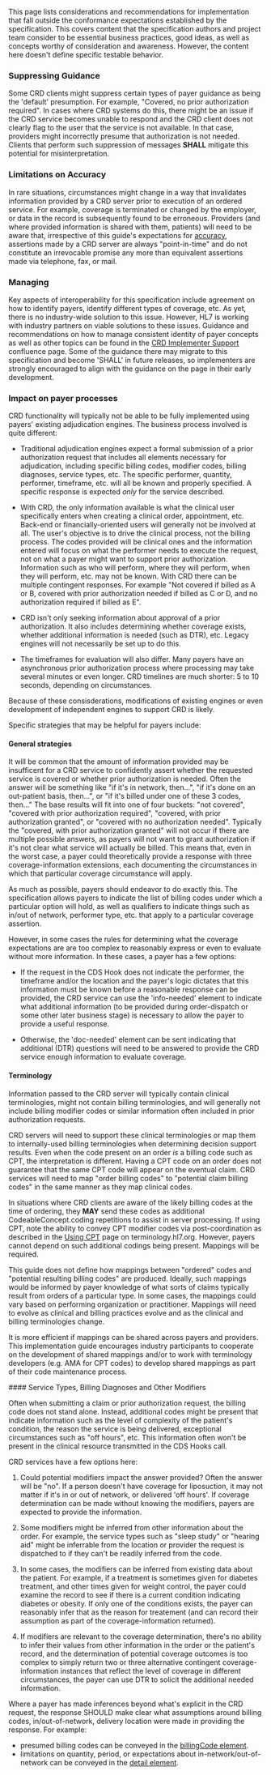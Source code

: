 This page lists considerations and recommendations for implementation that fall outside the conformance expectations established by the specification. This covers content that the specification authors and project team consider to be essential business practices, good ideas, as well as concepts worthy of consideration and awareness. However, the content here doesn't define specific testable behavior.

### Suppressing Guidance

Some CRD clients might suppress certain types of payer guidance as being the 'default' presumption. For example, "Covered, no prior authorization required". In cases where CRD systems do this, there might be an issue if the CRD service becomes unable to respond and the CRD client does not clearly flag to the user that the service is not available. In that case, providers might incorrectly presume that authorization is not needed. Clients that perform such suppression of messages **SHALL** mitigate this potential for misinterpretation.

### Limitations on Accuracy

In rare situations, circumstances might change in a way that invalidates information provided by a CRD server prior to execution of an ordered service. For example, coverage is terminated or changed by the employer, or data in the record is subsequently found to be erroneous. Providers (and where provided information is shared with them, patients) will need to be aware that, irrespective of this guide's expectations for [accuracy](foundation.html#accuracy), assertions made by a CRD server are always "point-in-time" and do not constitute an irrevocable promise any more than equivalent assertions made via telephone, fax, or mail.

### Managing 

Key aspects of interoperability for this specification include agreement on how to identify payers, identify different types of coverage, etc. As yet, there is no industry-wide solution to this issue. However, HL7 is working with industry partners on viable solutions to these issues. Guidance and recommendations on how to manage consistent identity of payer concepts as well as other topics can be found in the [CRD Implementer Support](https://confluence.hl7.org/pages/viewpage.action?pageId=91991946) confluence page. Some of the guidance there may migrate to this specification and become 'SHALL' in future releases, so implementers are strongly encouraged to align with the guidance on the page in their early development.

### Impact on payer processes

<div class="modified-content" markdown="1">
CRD functionality will typically not be able to be fully implemented using payers' existing adjudication engines. The business process involved is quite different:

* Traditional adjudication engines expect a formal submission of a prior authorization request that includes all elements necessary for adjudication, including specific billing codes, modifier codes, billing diagnoses, service types, etc. The specific performer, quantity, performer, timeframe, etc. will all be known and properly specified. A specific response is expected *only* for the service described.

* With CRD, the only information available is what the clinical user specifically enters when creating a clinical order, appointment, etc. Back-end or financially-oriented users will generally not be involved at all. The user's objective is to drive the clinical process, not the billing process. The codes provided will be clinical ones and the information entered will focus on what the performer needs to execute the request, not on what a payer might want to support prior authorization. Information such as who will perform, where they will perform, when they will perform, etc. may not be known. With CRD there can be multiple contingent responses. For example "Not covered if billed as A or B, covered with prior authorization needed if billed as C or D, and no authorization required if billed as E".

* CRD isn't only seeking information about approval of a prior authorization. It also includes determining whether coverage exists, whether additional information is needed (such as DTR), etc. Legacy engines will not necessarily be set up to do this.

* The timeframes for evaluation will also differ. Many payers have an asynchronous prior authorization process where processing may take several minutes or even longer. CRD timelines are much shorter: 5 to 10 seconds, depending on circumstances.

Because of these consisderations, modifications of existing engines or even development of independent engines to support CRD is likely.

Specific strategies that may be helpful for payers include:

#### General strategies

It will be common that the amount of information provided may be insufficent for a CRD service to confidently assert whether the requested service is covered or whether prior authorization is needed. Often the answer will be something like "if it's in network, then...", "if it's done on an out-patient basis, then...", or "if it's billed under one of these 3 codes, then..." The base results will fit into one of four buckets: "not covered", "covered with prior authorization required", "covered, with prior authorization granted", or "covered with no authorization needed". Typically the "covered, with prior authorization granted" will not occur if there are multiple possible answers, as payers will not want to grant authorization if it's not clear what service will actually be billed. This means that, even in the worst case, a payer could theoretically provide a response with three coverage-information extensions, each documenting the circumstances in which that particular coverage circumstance will apply.

As much as possible, payers should endeavor to do exactly this. The specification allows payers to indicate the list of billing codes under which a particular option will hold, as well as qualifiers to indicate things such as in/out of network, performer type, etc. that apply to a particular coverage assertion.

However, in some cases the rules for determining what the coverage expectations are are too complex to reasonably express or even to evaluate without more information. In these cases, a payer has a few options:

* If the request in the CDS Hook does not indicate the performer, the timeframe and/or the location and the payer's logic dictates that this information must be known before a reasonable response can be provided, the CRD service can use the 'info-needed' element to indicate what additional information (to be provided during order-dispatch or some other later business stage) is necessary to allow the payer to provide a useful response.

* Otherwise, the 'doc-needed' element can be sent indicating that additional (DTR) questions will need to be answered to provide the CRD service enough information to evaluate coverage. 

#### Terminology

Information passed to the CRD server will typically contain clinical terminologies, might not contain billing terminologies, and will generally not include billing modifier codes or similar information often included in prior authorization requests. 

CRD servers will need to support these clinical terminologies or map them to internally-used billing terminologies when determining decision support results. Even when the code present on an order *is* a billing code such as CPT, the interpretation is different. Having a CPT code on an order does not guarantee that the same CPT code will appear on the eventual claim. CRD services will need to map "order billing codes" to "potential claim billing codes" in the same manner as they map clinical codes.

In situations where CRD clients are aware of the likely billing codes at the time of ordering, they **MAY** send these codes as additional CodeableConcept.coding repetitions to assist in server processing. If using CPT, note the ability to convey CPT modifier codes via post-coordination as described in the [Using CPT](https://terminology.hl7.org/CPT.html) page on terminology.hl7.org. However, payers cannot depend on such additional codings being present. Mappings will be required.

This guide does not define how mappings between "ordered" codes and "potential resulting billing codes" are produced. Ideally, such mappings would be informed by payer knowledge of what sorts of claims typically result from orders of a particular type. In some cases, the mappings could vary based on performing organization or practitioner. Mappings will need to evolve as clinical and billing practices evolve and as the clinical and billing terminologies change.
</div>

It is more efficient if mappings can be shared across payers and providers. This implementation guide encourages industry participants to cooperate on the development of shared mappings and/or to work with terminology developers (e.g. AMA for CPT codes) to develop shared mappings as part of their code maintenance process.

<div class="new-content" markdown="1">
#### Service Types, Billing Diagnoses and Other Modifiers

Often when submitting a claim or prior authorization request, the billing code does not stand alone. Instead, additional codes might be present that indicate information such as the level of complexity of the patient's condition, the reason the service is being delivered, exceptional circumstances such as "off hours", etc. This information often won't be present in the clinical resource transmitted in the CDS Hooks call.

CRD services have a few options here:

1. Could potential modifiers impact the answer provided?  Often the answer will be "no". If a person doesn't have coverage for liposuction, it may not matter if it's in or out of network, or delivered 'off hours'. If coverage determination can be made without knowing the modifiers, payers are expected to provide the information.

2. Some modifiers might be inferred from other information about the order. For example, the service types such as "sleep study" or "hearing aid" might be inferrable from the location or provider the request is dispatched to if they can't be readily inferred from the code.

3. In some cases, the modifiers can be inferred from existing data about the patient. For example, if a treatment is sometimes given for diabetes treatment, and other times given for weight control, the payer could examine the record to see if there is a current condition indicating diabetes or obesity. If only one of the conditions exists, the payer can reasonably infer that as the reason for treatement (and can record their assumption as part of the coverage-information returned).

4. If modifiers are relevant to the coverage determination, there's no ability to infer their values from other information in the order or the patient's record, and the determination of potential coverage outcomes is too complex to simply return two or three alternative contingent coverage-information instances that reflect the level of coverage in different circumstances, the payer can use DTR to solicit the additional needed information.

Where a payer has made inferences beyond what's explicit in the CRD request, the response SHOULD make clear what assumptions around billing codes, in/out-of-network, delivery location were made in providing the response.  For example:

* presumed billing codes can be conveyed in the [billingCode element](StructureDefinition-ext-coverage-information-definitions.html#diff_Extension.extension:billingCode).
* limitations on quantity, period, or expectations about in-network/out-of-network can be conveyed in the [detail element](StructureDefinition-ext-coverage-information-definitions.html#diff_Extension.extension:detail).
</div>